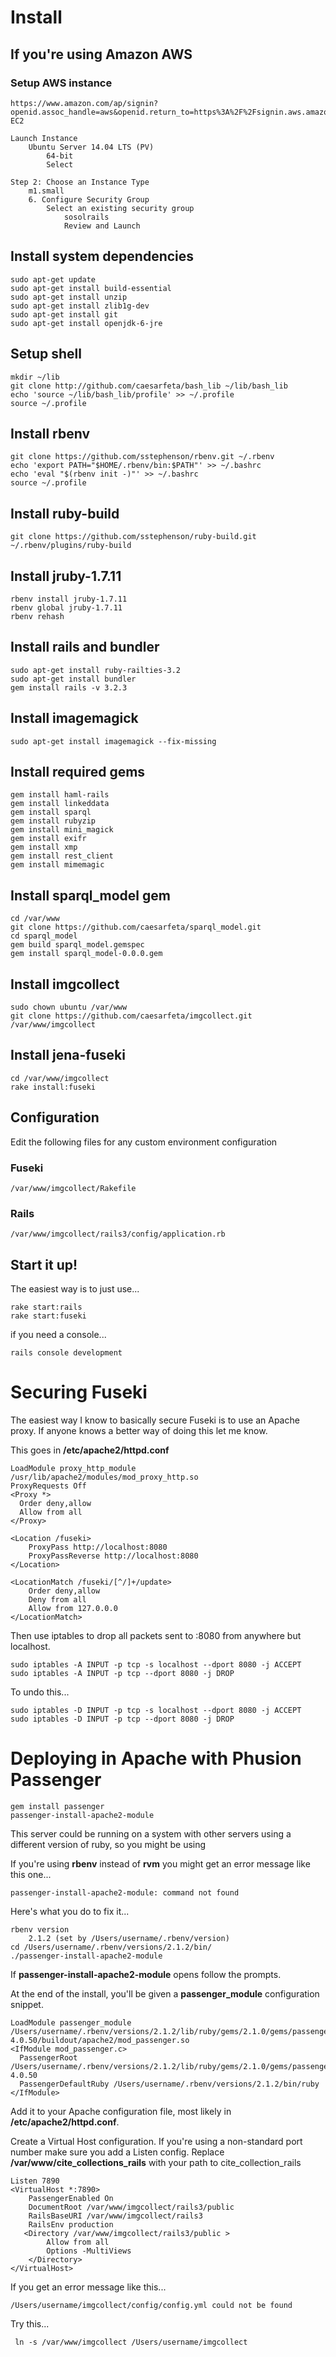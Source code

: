 # Install
## If you're using Amazon AWS
### Setup AWS instance
	https://www.amazon.com/ap/signin?openid.assoc_handle=aws&openid.return_to=https%3A%2F%2Fsignin.aws.amazon.com%2Foauth%3Fresponse_type%3Dcode%26client_id%3Darn%253Aaws%253Aiam%253A%253A015428540659%253Auser%252Fhomepage%26redirect_uri%3Dhttps%253A%252F%252Fconsole.aws.amazon.com%252Fconsole%252Fhome%253Fstate%253DhashArgs%252523%2526isauthcode%253Dtrue%26noAuthCookie%3Dtrue&openid.mode=checkid_setup&openid.ns=http%3A%2F%2Fspecs.openid.net%2Fauth%2F2.0&openid.identity=http%3A%2F%2Fspecs.openid.net%2Fauth%2F2.0%2Fidentifier_select&openid.claimed_id=http%3A%2F%2Fspecs.openid.net%2Fauth%2F2.0%2Fidentifier_select&action=&disableCorpSignUp=&clientContext=&marketPlaceId=&poolName=326712126324&authCookies=&pageId=aws.iam&siteState=&accountStatusPolicy=P1&sso=&openid.pape.preferred_auth_policies=MultifactorPhysical&openid.pape.max_auth_age=120&openid.ns.pape=http%3A%2F%2Fspecs.openid.net%2Fextensions%2Fpape%2F1.0&server=%2Fap%2Fsignin%3Fie%3DUTF8&accountPoolAlias=326712126324&forceMobileApp=0
	EC2

	Launch Instance
		Ubuntu Server 14.04 LTS (PV) 
			64-bit
			Select

	Step 2: Choose an Instance Type
		m1.small
		6. Configure Security Group
			Select an existing security group
				sosolrails
				Review and Launch

## Install system dependencies
	sudo apt-get update
	sudo apt-get install build-essential
	sudo apt-get install unzip
	sudo apt-get install zlib1g-dev
	sudo apt-get install git
	sudo apt-get install openjdk-6-jre

## Setup shell
	mkdir ~/lib
	git clone http://github.com/caesarfeta/bash_lib ~/lib/bash_lib
	echo 'source ~/lib/bash_lib/profile' >> ~/.profile
	source ~/.profile

## Install rbenv
	git clone https://github.com/sstephenson/rbenv.git ~/.rbenv
	echo 'export PATH="$HOME/.rbenv/bin:$PATH"' >> ~/.bashrc
	echo 'eval "$(rbenv init -)"' >> ~/.bashrc
	source ~/.profile

## Install ruby-build
	git clone https://github.com/sstephenson/ruby-build.git ~/.rbenv/plugins/ruby-build

## Install jruby-1.7.11
	rbenv install jruby-1.7.11
	rbenv global jruby-1.7.11
	rbenv rehash

## Install rails and bundler
	sudo apt-get install ruby-railties-3.2
	sudo apt-get install bundler
	gem install rails -v 3.2.3

## Install imagemagick
	sudo apt-get install imagemagick --fix-missing

## Install required gems
	gem install haml-rails
	gem install linkeddata
	gem install sparql
	gem install rubyzip
	gem install mini_magick
	gem install exifr
	gem install xmp
	gem install rest_client
	gem install mimemagic

## Install sparql_model gem
	cd /var/www
	git clone https://github.com/caesarfeta/sparql_model.git
	cd sparql_model
	gem build sparql_model.gemspec
	gem install sparql_model-0.0.0.gem

## Install imgcollect
	sudo chown ubuntu /var/www
	git clone https://github.com/caesarfeta/imgcollect.git /var/www/imgcollect

## Install jena-fuseki
	cd /var/www/imgcollect
	rake install:fuseki

## Configuration
Edit the following files for any custom environment configuration

### Fuseki
	/var/www/imgcollect/Rakefile

### Rails
	/var/www/imgcollect/rails3/config/application.rb

## Start it up!
The easiest way is to just use...

	rake start:rails
	rake start:fuseki

if you need a console...

	rails console development

# Securing Fuseki
The easiest way I know to basically secure Fuseki is to use an Apache proxy.
If anyone knows a better way of doing this let me know.

This goes in **/etc/apache2/httpd.conf**

	LoadModule proxy_http_module /usr/lib/apache2/modules/mod_proxy_http.so
	ProxyRequests Off
	<Proxy *>
	  Order deny,allow
	  Allow from all
	</Proxy>
	
	<Location /fuseki>
		ProxyPass http://localhost:8080
		ProxyPassReverse http://localhost:8080
	</Location>
	
	<LocationMatch /fuseki/[^/]+/update>
		Order deny,allow
		Deny from all
		Allow from 127.0.0.0
	</LocationMatch>

Then use iptables to drop all packets sent to :8080 from anywhere but localhost.

	sudo iptables -A INPUT -p tcp -s localhost --dport 8080 -j ACCEPT
	sudo iptables -A INPUT -p tcp --dport 8080 -j DROP

To undo this...

	sudo iptables -D INPUT -p tcp -s localhost --dport 8080 -j ACCEPT
	sudo iptables -D INPUT -p tcp --dport 8080 -j DROP

# Deploying in Apache with Phusion Passenger

	gem install passenger
	passenger-install-apache2-module

This server could be running on a system with other servers using a different version of ruby, so you might be using 

If you're using **rbenv** instead of **rvm** you might get an error message like this one...

	passenger-install-apache2-module: command not found

Here's what you do to fix it...

	rbenv version
		2.1.2 (set by /Users/username/.rbenv/version)
	cd /Users/username/.rbenv/versions/2.1.2/bin/
	./passenger-install-apache2-module

If **passenger-install-apache2-module** opens follow the prompts.

At the end of the install, you'll be given a **passenger_module** configuration snippet.

	LoadModule passenger_module /Users/username/.rbenv/versions/2.1.2/lib/ruby/gems/2.1.0/gems/passenger-4.0.50/buildout/apache2/mod_passenger.so
	<IfModule mod_passenger.c>
	  PassengerRoot /Users/username/.rbenv/versions/2.1.2/lib/ruby/gems/2.1.0/gems/passenger-4.0.50
	  PassengerDefaultRuby /Users/username/.rbenv/versions/2.1.2/bin/ruby
	</IfModule>

Add it to your Apache configuration file, most likely in **/etc/apache2/httpd.conf**.

Create a Virtual Host configuration.  If you're using a non-standard port number make sure you add a Listen config.
Replace **/var/www/cite_collections_rails** with your path to cite_collection_rails

	Listen 7890
	<VirtualHost *:7890>
		PassengerEnabled On
		DocumentRoot /var/www/imgcollect/rails3/public
		RailsBaseURI /var/www/imgcollect/rails3
		RailsEnv production
	   <Directory /var/www/imgcollect/rails3/public >
		    Allow from all
		    Options -MultiViews
		</Directory>
	</VirtualHost>

If you get an error message like this...

	/Users/username/imgcollect/config/config.yml could not be found

Try this...

	 ln -s /var/www/imgcollect /Users/username/imgcollect
